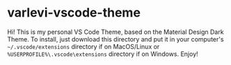 # varlevi-vscode-theme
Hi! This is my personal VS Code Theme, based on the Material Design Dark Theme. 
To install, just download this directory and put it in your computer's ```~/.vscode/extensions``` directory if on MacOS/Linux or ```%USERPROFILE%\.vscode\extensions``` directory if on Windows. 
Enjoy!
